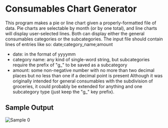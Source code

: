 # Consumables Chart Generator
This program makes a pie or line chart given a properly-formatted file of data. Pie charts are selectable by month (or by one total), and line charts will display user-selected lines. Both can display either the general consumables categories or the subcategories. The input file should contain lines of entries like so: date;category_name;amount
- date: in the format of yyyymm
- category name: any kind of single-word string, but subcategories require the prefix of "g_" to be saved as a subcategory
- amount: some non-negative number with no more than two decimal places but no less than one if a decimal point is present
Although it was originally intended for general consumables with the subdivision of groceries, it could probably be extended for anything and one subcategory type (just keep the "g_" key prefix).
## Sample Output
![Sample 0](/Examples/pic00.png)
